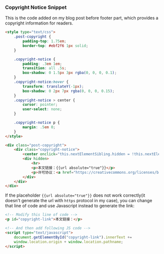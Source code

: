 ### Copyright Notice Snippet

This is the code added on my blog post before footer part, which provides a copyright information for readers.

```html
<style type="text/css">
    .post-copyright {
        padding-top: 1.75em;
        border-top: #ebf2f6 1px solid;
    }

    .copyright-notice {
        padding: .3em 1em;
        transition: all .5s;
        box-shadow: 0 1.5px 3px rgba(0, 0, 0, 0.1);
    }
    .copyright-notice:hover {
        transform: translateY(-1px);
        box-shadow: 0 2px 7px rgba(0, 0, 0, 0.15);
    }
    .copyright-notice > center {
        cursor: pointer;
        user-select: none;
    }

    .copyright-notice p {
        margin: .5em 0;
    }
</style>

<div class="post-copyright">
    <div class="copyright-notice">
        <center onclick="this.nextElementSibling.hidden = !this.nextElementSibling.hidden;">文章版权声明</center>
        <div hidden>
            <hr>
            <p>本文链接：{{url absolute="true"}}</p>
            <p>许可协议：<a href="https://creativecommons.org/licenses/by-nc-sa/4.0/deed.zh">知识共享 署名-非商业性使用-相同方式共享 4.0 国际</a></p>
        </div>
    </div>
</div>
```

If the placeholder `{{url absolute="true"}}` does not work correctly(it doesn't generate the url with `https` protocol in my case), you can change that line of code and use Javascript instead to generate the link:

```html
<!-- Modify this line of code -->
<p id="copyright-link">本文链接：</p>

<!-- And then add following JS code -->
<script type="text/javascript">
    document.getElementById("copyright-link").innerText +=
    window.location.origin + window.location.pathname;
</script>
```

